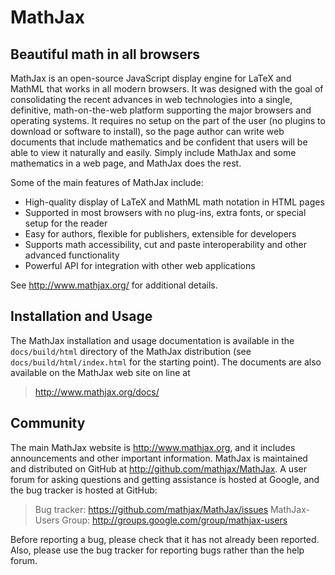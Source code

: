 # MathJax

## Beautiful math in all browsers

MathJax is an open-source JavaScript display engine for LaTeX and MathML that
works in all modern browsers.  It was designed with the goal of consolidating
the recent advances in web technologies into a single, definitive,
math-on-the-web platform supporting the major browsers and operating systems. It
requires no setup on the part of the user (no plugins to download or software to
install), so the page author can write web documents that include mathematics
and be confident that users will be able to view it naturally and easily. Simply
include MathJax and some mathematics in a web page, and MathJax does the rest.

Some of the main features of MathJax include:

- High-quality display of LaTeX and MathML math notation in HTML pages
- Supported in most browsers with no plug-ins, extra fonts, or special setup for
  the reader
- Easy for authors, flexible for publishers, extensible for developers
- Supports math accessibility, cut and paste interoperability and other advanced
  functionality
- Powerful API for integration with other web applications

See <http://www.mathjax.org/> for additional details.

## Installation and Usage

The MathJax installation and usage documentation is available in the
`docs/build/html` directory of the MathJax distribution (see
`docs/build/html/index.html` for the starting point). The documents are also
available on the MathJax web site on line at

> <http://www.mathjax.org/docs/>


## Community

The main MathJax website is <http://www.mathjax.org>, and it includes
announcements and other important information. MathJax is maintained and
distributed on GitHub at <http://github.com/mathjax/MathJax>. A user forum for
asking questions and getting assistance is hosted at Google, and the bug tracker
is hosted at GitHub:

> Bug tracker:         <https://github.com/mathjax/MathJax/issues>
> MathJax-Users Group: <http://groups.google.com/group/mathjax-users>

Before reporting a bug, please check that it has not already been reported.
Also, please use the bug tracker for reporting bugs rather than the help forum.
